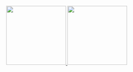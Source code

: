 <!--### Desenvolvedor em desenvolvimento
 <div style="display: inline_block">
<img src="https://cdn.jsdelivr.net/gh/devicons/devicon/icons/html5/html5-original-wordmark.svg" width="75px"/>
<img src="https://cdn.jsdelivr.net/gh/devicons/devicon/icons/css3/css3-original-wordmark.svg" width="75px"/>
<img src="https://cdn.jsdelivr.net/gh/devicons/devicon/icons/javascript/javascript-original.svg" width="75px"/>
<img src="https://cdn.jsdelivr.net/gh/devicons/devicon/icons/c/c-plain.svg" width="75px"/>
</div> --> 
<br>
<div>
<a href="https://github.com/sobreirav">
<img height="160em" src="https://github-readme-stats.vercel.app/api/top-langs/?username=SobreiraV&layout=compact&langs_count=7&theme=chartreuse-dark"/>
<img height="160em" src="https://github-readme-stats.vercel.app/api?username=SobreiraV&show_icons=true&theme=chartreuse-dark&include_all_commits=true&count_private=true"/>
</div>
<br>
  
<!--
**SobreiraV/sobreirav** is a ✨ _special_ ✨ repository because its `README.md` (this file) appears on your GitHub profile.

Here are some ideas to get you started:

- 🔭 I’m currently working on ...
- 🌱 I’m currently learning ...
- 👯 I’m looking to collaborate on ...
- 🤔 I’m looking for help with ...
- 💬 Ask me about ...
- 📫 How to reach me: ...
- 😄 Pronouns: ...
- ⚡ Fun fact: ...
-->
